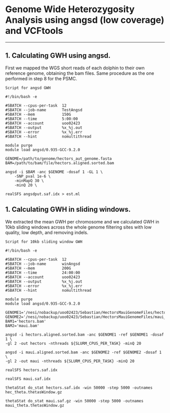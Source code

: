 # Genome Wide Heterozygosity Analysis using angsd (low coverage) and VCFtools
---
## 1. Calculating GWH using angsd. 
First we mapped the WGS short reads of each dolphin to their own reference genome, obtaining the bam files. Same procedure as the one performed in step 8 for the PSMC.

`Script for angsd GWH`
```
#!/bin/bash -e

#SBATCH --cpus-per-task  12
#SBATCH --job-name       TestAngsd
#SBATCH --mem            150G
#SBATCH --time           5:00:00
#SBATCH --account        uoo02423
#SBATCH --output         %x_%j.out
#SBATCH --error          %x_%j.err
#SBATCH --hint           nomultithread

module purge
module load angsd/0.935-GCC-9.2.0

GENOME=/path/to/genome/hectors_aut_genome.fasta
BAM=/path/to/bam/file/hectors.aligned.sorted.bam

angsd -i $BAM -anc $GENOME -dosaf 1 -GL 1 \
    -SNP_pval 1e-6 \
    -minMapQ 30 \
    -minQ 20 \

realSFS angsdput.saf.idx > est.ml

```

## 1. Calculating GWH in sliding windows. 
We extracted the mean GWH per chromosome and we calculated GWH in 10kb sliding windows across the whole genome filtering sites with low quality, low depth, and removing indels.

`Script for 10kb sliding window GWH`
```
#!/bin/bash -e

#SBATCH --cpus-per-task  12
#SBATCH --job-name       winAngsd
#SBATCH --mem            200G
#SBATCH --time           24:00:00
#SBATCH --account        uoo02423
#SBATCH --output         %x_%j.out
#SBATCH --error          %x_%j.err
#SBATCH --hint           nomultithread

module purge
module load angsd/0.935-GCC-9.2.0

GENOME1='/nesi/nobackup/uoo02423/Sebastian/HectorsMauiGenomeFiles/hectors_aut_genome.fasta'
GENOME2='/nesi/nobackup/uoo02423/Sebastian/HectorsMauiGenomeFiles/maui_aut_genome.fasta'
BAM1='hectors.bam'
BAM2='maui.bam'

angsd -i hectors.aligned.sorted.bam -anc $GENOME1 -ref $GENOME1 -dosaf 1 \
-gl 2 -out hectors -nthreads ${SLURM_CPUS_PER_TASK} -minQ 20

angsd -i maui.aligned.sorted.bam -anc $GENOME2 -ref $GENOME2 -dosaf 1 \
-gl 2 -out maui -nthreads ${SLURM_CPUS_PER_TASK} -minQ 20

realSFS hectors.saf.idx

realSFS maui.saf.idx

thetaStat do_stat hectors.saf.idx -win 50000 -step 5000 -outnames hec_theta.thetasWindow.gz

thetaStat do_stat maui.saf.gz -win 50000 -step 5000 -outnames maui_theta.thetasWindow.gz
```




